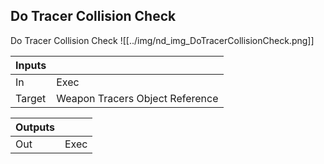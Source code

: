 ## Do Tracer Collision Check
Do Tracer Collision Check
![[../img/nd_img_DoTracerCollisionCheck.png]]

|Inputs||
|--|--|
| In | Exec |
| Target | Weapon Tracers Object Reference |

|Outputs||
|--|--|
| Out | Exec |
